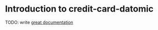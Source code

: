 # Introduction to credit-card-datomic

TODO: write [great documentation](http://jacobian.org/writing/what-to-write/)
